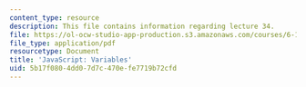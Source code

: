 ```yaml
---
content_type: resource
description: This file contains information regarding lecture 34.
file: https://ol-ocw-studio-app-production.s3.amazonaws.com/courses/6-170-software-studio-spring-2013/5b17f0804dd07d7c470efe7719b72cfd_MIT6_170S13_34-java-var.pdf
file_type: application/pdf
resourcetype: Document
title: 'JavaScript: Variables'
uid: 5b17f080-4dd0-7d7c-470e-fe7719b72cfd
---
```

